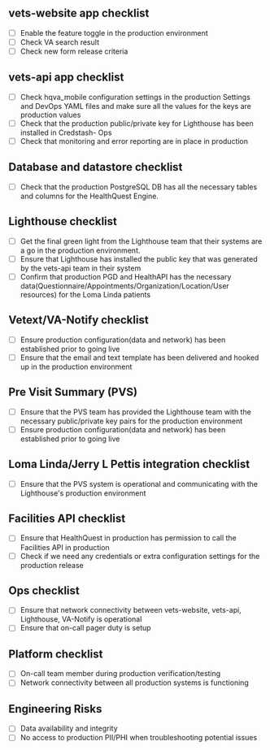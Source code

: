 ## vets-website app checklist
- [ ] Enable the feature toggle in the production environment
- [ ] Check VA search result
- [ ] Check new form release criteria

## vets-api app checklist
- [ ] Check hqva_mobile configuration settings in the production Settings and DevOps YAML files and make sure all the values for the keys are production values
- [ ] Check that the production public/private key for Lighthouse has been installed in Credstash- Ops
- [ ] Check that monitoring and error reporting are in place in production

## Database and datastore checklist
- [ ] Check that the production PostgreSQL DB has all the necessary tables and columns for the HealthQuest Engine.

## Lighthouse checklist
- [ ] Get the final green light from the Lighthouse team that their systems are a go in the production environment.
- [ ] Ensure that Lighthouse has installed the public key that was generated by the vets-api team in their system
- [ ] Confirm that production PGD and HealthAPI has the necessary data(Questionnaire/Appointments/Organization/Location/User resources) for the Loma Linda patients

## Vetext/VA-Notify checklist
- [ ] Ensure production configuration(data and network) has been established prior to going live
- [ ] Ensure that the email and text template has been delivered and hooked up in the production environment

## Pre Visit Summary (PVS)
- [ ] Ensure that the PVS team has provided the Lighthouse team with the necessary public/private key pairs for the production environment
- [ ] Ensure production configuration(data and network) has been established prior to going live

## Loma Linda/Jerry L Pettis integration checklist
- [ ] Ensure that the PVS system is operational and communicating with the Lighthouse's production environment

## Facilities API checklist
- [ ] Ensure that HealthQuest in production has permission to call the Facilities API in production
- [ ] Check if we need any credentials or extra configuration settings for the production release

## Ops checklist
- [ ] Ensure that network connectivity between vets-website, vets-api, Lighthouse, VA-Notify is operational
- [ ] Ensure that on-call pager duty is setup

## Platform checklist
- [ ] On-call team member during production verification/testing
- [ ] Network connectivity between all production systems is functioning

## Engineering Risks
- [ ] Data availability and integrity
- [ ] No access to production PII/PHI when troubleshooting potential issues
